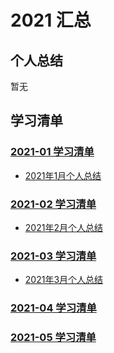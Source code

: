# 2021 汇总

## 个人总结
暂无

## 学习清单
### [2021-01 学习清单](./2021-01/README.md)
* [2021年1月个人总结](./2021-01/2021年1月个人总结.md)

### [2021-02 学习清单](./2021-02/README.md)
* [2021年2月个人总结](./2021-02/2021年2月个人总结.md)

### [2021-03 学习清单](./2021-03/README.md)
* [2021年3月个人总结](./2021-03/2021年3月个人总结.md)

### [2021-04 学习清单](./2021-04/README.md)


### [2021-05 学习清单](./2021-05/README.md)
